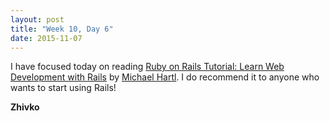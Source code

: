 ```yaml
---
layout: post
title: "Week 10, Day 6"
date: 2015-11-07
---
```

I have focused today on reading [Ruby on Rails Tutorial: Learn Web Development with Rails](http://railstutorial.org) by [Michael Hartl](http://michaelhartl.com/). I do recommend it to anyone who wants to start using Rails!

__Zhivko__
